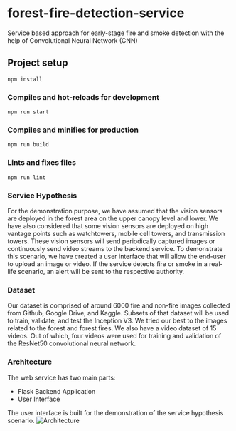 # forest-fire-detection-service
Service based approach for early-stage fire and smoke detection with the help of Convolutional Neural Network (CNN)

## Project setup
```
npm install
```

### Compiles and hot-reloads for development
```
npm run start
```

### Compiles and minifies for production
```
npm run build
```

### Lints and fixes files
```
npm run lint
```

### Service Hypothesis
For the demonstration purpose, we have assumed that the vision sensors are deployed in the forest area on the upper canopy level and lower. We have also considered that some vision sensors are deployed on high vantage points such as watchtowers, mobile cell towers, and transmission towers. These vision sensors will send periodically captured images or continuously send video streams to the backend service. To demonstrate this scenario, we have created a user interface that will allow the end-user to upload an image or video. If the service detects fire or smoke in a real-life scenario, an alert will be sent to the respective authority.

### Dataset
Our dataset is comprised of around 6000 fire and non-fire images collected from Github, Google Drive, and Kaggle. Subsets of that dataset will be used to train, validate, and test the Inception V3. We tried our best to the images related to the forest and forest fires. We also have a video dataset of 15 videos. Out of which, four videos were used for training and validation of the ResNet50 convolutional neural network.

### Architecture
The web service has two main parts:
* Flask Backend Application
* User Interface

The user interface is built for the demonstration of the service hypothesis scenario.
![Architecture](https://github.com/rohitmokashi16/forest-fire-detection-service/blob/main/images/Architecture.png)

###
